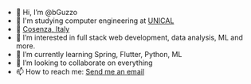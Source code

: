 - 👋 Hi, I’m @bGuzzo
- :school: I'm studying computer engineering at [UNICAL](https://www.unical.it/)
- :round_pushpin: [Cosenza, Italy](https://www.google.it/maps/place/87100+Cosenza+CS/@39.304832,16.2347991,14z/data=!3m1!4b1!4m5!3m4!1s0x133f974acd5e5e29:0x5619c8633cc426fa!8m2!3d39.2982629!4d16.2537357)
- 👀 I’m interested in full stack web development, data analysis, ML and more.
- 🌱 I’m currently learning Spring, Flutter, Python, ML
- 💞️ I’m looking to collaborate on everything
- 📫 How to reach me: [Send me an email](mailto:brunoguzzo18@.com)

<!---
bGuzzo/bGuzzo is a ✨ special ✨ repository because its `README.md` (this file) appears on your GitHub profile.
You can click the Preview link to take a look at your changes.
--->

